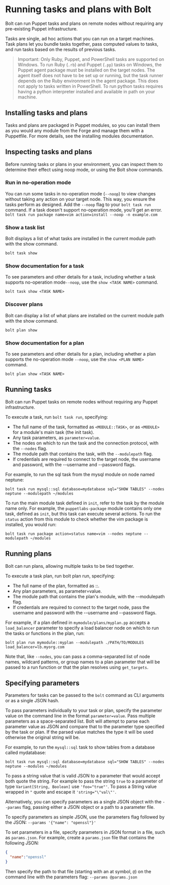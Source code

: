 
# Running tasks and plans with Bolt

Bolt can run Puppet tasks and plans on remote nodes without requiring any
pre-existing Puppet infrastructure.

Tasks are single, ad hoc actions that you can run on a target machines. Task
plans let you bundle tasks together, pass computed values to tasks, and run
tasks based on the results of previous tasks.

> Important: Only Ruby, Puppet, and PowerShell tasks are supported on Windows. To
> run Ruby (`.rb`) and Puppet (`.pp`) tasks on Windows, the Puppet agent package must
> be installed on the target nodes. The agent itself does not have to be set up
> or running, but the task runner depends on the Ruby environment in the agent
> package. This does not apply to tasks written in PowerShell. To run python
> tasks requires having a python interpreter installed and available in path on
> your machine.

## Installing tasks and plans

Tasks and plans are packaged in Puppet modules, so you can install them as you
would any module from the Forge and manage them with a Puppetfile. For more
details, see the installing modules documentation.


## Inspecting tasks and plans

Before running tasks or plans in your environment, you can inspect them to
determine their effect using noop mode, or using the Bolt show commands.

### Run in no-operation mode

You can run some tasks in no-operation mode (`--noop`) to view changes  without taking any action on your target node. This way, you ensure the tasks perform as designed. Add the `--noop` flag to your `bolt task run` command. If a task doesn't support no-operation mode, you'll get an  error. `bolt task run package name=vim
action=install --noop -n example.com`

### Show a task list

Bolt displays a list of what tasks are installed in the current module path
with the show command.

```
bolt task show
```

### Show documentation for a task

To see parameters and other details for a task, including whether a task
supports no-operation mode`--noop`, use the `show <TASK NAME>` command.

```
bolt task show <TASK NAME>
```


### Discover plans
Bolt can display a list of what plans are installed on the current module path
with the show command.
```
bolt plan show
```

### Show documentation for a plan

To see parameters and other details for a plan, including whether a plan
supports the no-operation mode `--noop`, use the `show <PLAN NAME>` command.

```
bolt plan show <TASK NAME>
```

## Running tasks

Bolt can run Puppet tasks on remote nodes without requiring any Puppet infrastructure.

To execute a task, run `bolt task run`, specifying:

- The full name of the task, formatted as `<MODULE::TASK>`, or as `<MODULE>` for
  a module's main task (the init task).
- Any task parameters, as `parameter=value`.
- The nodes on which to run the task and the connection protocol, with the `--nodes` flag.
- The module path that contains the task, with the `--modulepath` flag.
- If credentials are required to connect to the target node, the username and password, with the --username and --password flags.

For example, to run the sql task from the mysql module on node named neptune:

```
bolt task run mysql::sql database=mydatabase sql="SHOW TABLES" --nodes neptune --modulepath ~/modules
```

To run the main module task defined in `init`, refer to the task by the module
name only. For example, the `puppetlabs-package` module contains only one task,
defined as `init`, but this task can execute several actions. To run the `status`
action from this module to check whether the vim package is installed, you
would run:

```
bolt task run package action=status name=vim --nodes neptune --modulepath ~/modules
```

## Running plans

Bolt can run plans, allowing multiple tasks to be tied together.

To execute a task plan, run bolt plan run, specifying:
- The full name of the plan, formatted as <MODULE>::<PLAN>.
- Any plan parameters, as parameter=value.
- The module path that contains the plan's module, with the --modulepath flag.
- If credentials are required to connect to the target node, pass the username and password with the --username and --password flags.

For example, if a plan defined in `mymodule/plans/myplan.pp` accepts a
`load_balancer` parameter to specify a load balancer node on which to run the
tasks or functions in the plan, run:

```
bolt plan run mymodule::myplan --modulepath ./PATH/TO/MODULES  load_balancer=lb.myorg.com
```
Note that, like `--nodes`, you can pass a comma-separated list of node names,
wildcard patterns, or group names to a plan parameter that will be passed to a
run function or that the plan resolves using `get_targets`.

## Specifying parameters

Parameters for tasks can be passed to the `bolt` command as CLI arguments or as a
single JSON hash.

To pass parameters individually to your task or plan, specify the parameter value on the
command line in the format `parameter=value`. Pass multiple parameters as a
space-separated list. Bolt will attempt to parse each parameter value as JSON
and compare that to the parameter type specified by the task or plan. If the
parsed value matches the type it will be used otherwise the original string
will be.

For example, to run the `mysql::sql` task to show tables from a database called mydatabase:

```
bolt task run mysql::sql database=mydatabase sql="SHOW TABLES" --nodes neptune --modules ~/modules
```

To pass a string value that is valid JSON to a parameter that would accept both
quote the string. For example to pass the string `true` to a parameter of type
`Variant[String, Boolean]` use `'foo="true"'`. To pass a String value wrapped
in `"` quote and escape it `'string="\"val\"'`.

Alternatively, you can specify parameters as a single JSON object with the `--params` flag,
passing either a JSON object or a path to a parameter file.

To specify parameters as simple JSON, use the parameters flag followed by the
JSON: `--params '{"name": "openssl"}'`

To set parameters in a file, specify parameters in JSON format in a file, such
as `params.json`. For example, create a `params.json` file that contains the
following JSON:


```json
{
  "name":"openssl"
}
```

Then specify the path to that file (starting with an at symbol, `@`) on the
command line with the parameters flag: `--params @params.json`
